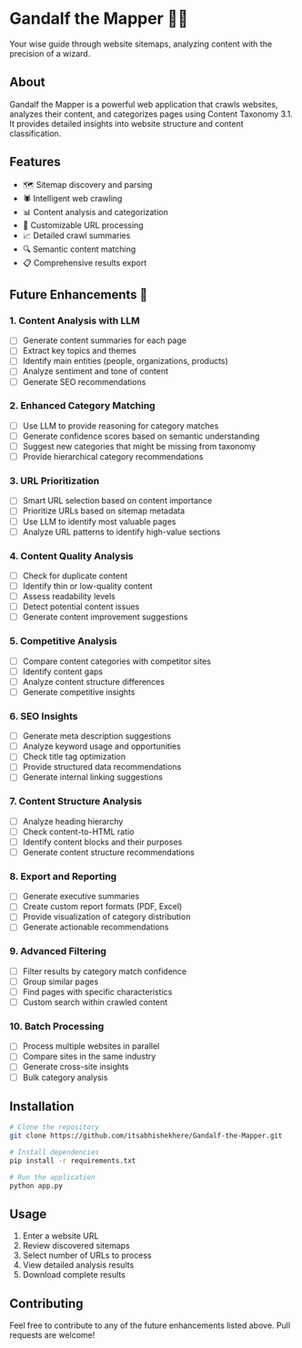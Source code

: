 # Gandalf the Mapper 🧙‍♂️

Your wise guide through website sitemaps, analyzing content with the precision of a wizard.

## About

Gandalf the Mapper is a powerful web application that crawls websites, analyzes their content, and categorizes pages using Content Taxonomy 3.1. It provides detailed insights into website structure and content classification.

## Features

- 🗺️ Sitemap discovery and parsing
- 🕷️ Intelligent web crawling
- 📊 Content analysis and categorization
- 🎯 Customizable URL processing
- 📈 Detailed crawl summaries
- 🔍 Semantic content matching
- 📋 Comprehensive results export

## Future Enhancements 🚀

### 1. Content Analysis with LLM
- [ ] Generate content summaries for each page
- [ ] Extract key topics and themes
- [ ] Identify main entities (people, organizations, products)
- [ ] Analyze sentiment and tone of content
- [ ] Generate SEO recommendations

### 2. Enhanced Category Matching
- [ ] Use LLM to provide reasoning for category matches
- [ ] Generate confidence scores based on semantic understanding
- [ ] Suggest new categories that might be missing from taxonomy
- [ ] Provide hierarchical category recommendations

### 3. URL Prioritization
- [ ] Smart URL selection based on content importance
- [ ] Prioritize URLs based on sitemap metadata
- [ ] Use LLM to identify most valuable pages
- [ ] Analyze URL patterns to identify high-value sections

### 4. Content Quality Analysis
- [ ] Check for duplicate content
- [ ] Identify thin or low-quality content
- [ ] Assess readability levels
- [ ] Detect potential content issues
- [ ] Generate content improvement suggestions

### 5. Competitive Analysis
- [ ] Compare content categories with competitor sites
- [ ] Identify content gaps
- [ ] Analyze content structure differences
- [ ] Generate competitive insights

### 6. SEO Insights
- [ ] Generate meta description suggestions
- [ ] Analyze keyword usage and opportunities
- [ ] Check title tag optimization
- [ ] Provide structured data recommendations
- [ ] Generate internal linking suggestions

### 7. Content Structure Analysis
- [ ] Analyze heading hierarchy
- [ ] Check content-to-HTML ratio
- [ ] Identify content blocks and their purposes
- [ ] Generate content structure recommendations

### 8. Export and Reporting
- [ ] Generate executive summaries
- [ ] Create custom report formats (PDF, Excel)
- [ ] Provide visualization of category distribution
- [ ] Generate actionable recommendations

### 9. Advanced Filtering
- [ ] Filter results by category match confidence
- [ ] Group similar pages
- [ ] Find pages with specific characteristics
- [ ] Custom search within crawled content

### 10. Batch Processing
- [ ] Process multiple websites in parallel
- [ ] Compare sites in the same industry
- [ ] Generate cross-site insights
- [ ] Bulk category analysis

## Installation

```bash
# Clone the repository
git clone https://github.com/itsabhishekhere/Gandalf-the-Mapper.git

# Install dependencies
pip install -r requirements.txt

# Run the application
python app.py
```

## Usage

1. Enter a website URL
2. Review discovered sitemaps
3. Select number of URLs to process
4. View detailed analysis results
5. Download complete results

## Contributing

Feel free to contribute to any of the future enhancements listed above. Pull requests are welcome!
